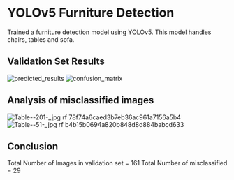
# YOLOv5 Furniture Detection

Trained a furniture detection model using YOLOv5. This model handles chairs, tables and sofa. 


## Validation Set Results
![predicted_results](https://github.com/stokome/yolov5_furniture_detection/assets/87638990/2db5cdb4-5403-4d67-8551-e90479d680ee)
![confusion_matrix](https://github.com/stokome/yolov5_furniture_detection/assets/87638990/04012e9b-7637-4ff3-81fa-6d9b57165dc4)

## Analysis of misclassified images 
![Table--201-_jpg rf 78f74a6caed3b7eb36ac961a7156a5b4](https://github.com/stokome/yolov5_furniture_detection/assets/87638990/00ce8243-bdb9-4970-966d-717b4a71f94e)
![Table--51-_jpg rf b4b15b0694a820b848d8d884babcd633](https://github.com/stokome/yolov5_furniture_detection/assets/87638990/b217dccc-4021-4615-961b-3f2f2ee5ffe1)

## Conclusion
Total Number of Images in validation set = 161
Total Number of misclassified = 29
